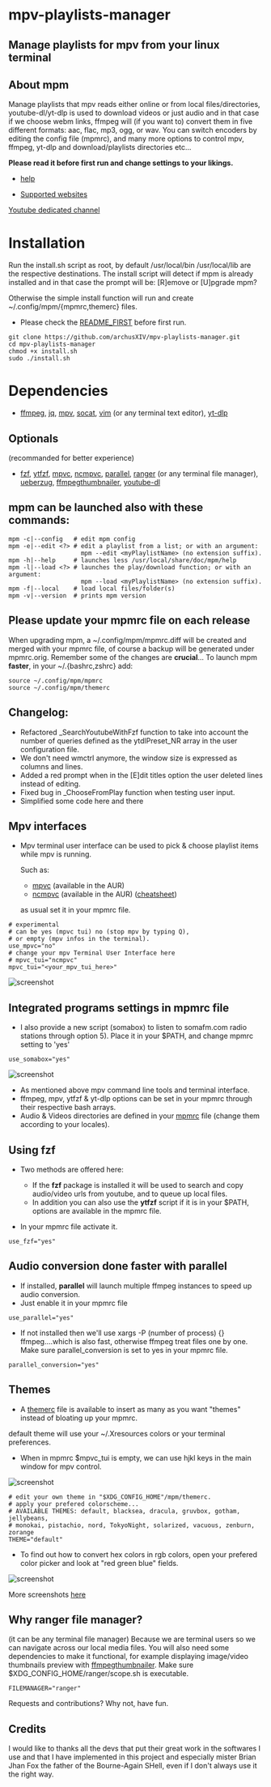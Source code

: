 # mpv-playlists-manager
## Manage playlists for mpv from your linux terminal

## About mpm
Manage playlists that mpv reads either online or from local files/directories, 
youtube-dl/yt-dlp is used to download videos or just audio and in that case if
we choose webm links, ffmpeg will (if you want to) convert them in five different formats:
aac, flac, mp3, ogg, or wav. You can switch encoders by editing the config file (mpmrc),
and many more options to control mpv, ffmpeg, yt-dlp and download/playlists directories etc...

**Please read it before first run and change settings to your likings.**

- [help](https://github.com/archusXIV/mpv-playlists-manager/blob/main/doc/help)

- [Supported websites](https://github.com/ytdl-org/youtube-dl/blob/master/docs/supportedsites.md)


[Youtube dedicated channel](https://www.youtube.com/@mpv-playlists-manager-mv8sh/featured)

# Installation
Run the install.sh script as root, by default /usr/local/bin /usr/local/lib are the
respective destinations.
The install script will detect if mpm is already installed and in that case the prompt will be: [R]emove or [U]pgrade mpm? 

Otherwise the simple install function will run and create ~/.config/mpm/{mpmrc,themerc} files.
- Please check the [README_FIRST](https://github.com/archusXIV/mpv-playlists-manager/blob/main/README_FIRST) before first run.
```
git clone https://github.com/archusXIV/mpv-playlists-manager.git
cd mpv-playlists-manager
chmod +x install.sh
sudo ./install.sh
```
# Dependencies
- [ffmpeg](https://ffmpeg.org/), [jq](https://stedolan.github.io/jq/), [mpv](https://mpv.io/), [socat](http://www.dest-unreach.org/socat/), [vim](https://www.vim.org/) (or any terminal text editor), [yt-dlp](https://github.com/yt-dlp/yt-dlp)

## Optionals
(recommanded for better experience)
- [fzf](https://github.com/junegunn/fzf), [ytfzf](https://github.com/pystardust/ytfzf), [mpvc](https://github.com/lwilletts/mpvc), [ncmpvc](https://gitlab.com/mpv-ipc/ncmpvc), [parallel](https://www.gnu.org/software/parallel/), [ranger](https://github.com/ranger/ranger) (or any terminal file manager), [ueberzug](https://github.com/ueber-devel/ueberzug), [ffmpegthumbnailer](https://github.com/dirkvdb/ffmpegthumbnailer), [youtube-dl](https://github.com/ytdl-org/youtube-dl)

## mpm can be launched also with these commands:

```
mpm -c|--config   # edit mpm config
mpm -e|--edit <?> # edit a playlist from a list; or with an argument:
                    mpm --edit <myPlaylistName> (no extension suffix).
mpm -h|--help     # launches less /usr/local/share/doc/mpm/help
mpm -l|--load <?> # launches the play/download function; or with an argument:
                    mpm --load <myPlaylistName> (no extension suffix).
mpm -f|--local    # load local files/folder(s)
mpm -v|--version  # prints mpm version
```

## Please update your mpmrc file on each release
When upgrading mpm, a ~/.config/mpm/mpmrc.diff will be created and merged with your mpmrc file, of course a backup will be generated under mpmrc.orig. Remember some of the changes are **crucial**...
To launch mpm **faster**, in your ~/.{bashrc,zshrc} add:
```
source ~/.config/mpm/mpmrc
source ~/.config/mpm/themerc
```

## Changelog:
- Refactored _SearchYoutubeWithFzf function to take into account the number of queries defined as the ytdlPreset_NR array in the user configuration file.
- We don't need wmctrl anymore, the window size is expressed as columns and lines.
- Added a red prompt when in the [E]dit titles option the user deleted lines instead of editing.
- Fixed bug in _ChooseFromPlay function when testing user input.
- Simplified some code here and there

## Mpv interfaces
- Mpv terminal user interface can be used to pick & choose playlist items while mpv is running.

  Such as:
  - [mpvc](https://github.com/lwilletts/mpvc)   (available in the AUR)
  - [ncmpvc](https://gitlab.com/mpv-ipc/ncmpvc) (available in the AUR) ([cheatsheet](https://github.com/archusXIV/mpv-playlists-manager/blob/main/doc/ncmpvc_cheatsheet))

  as usual set it in your mpmrc file.
```
# experimental
# can be yes (mpvc tui) no (stop mpv by typing Q),
# or empty (mpv infos in the terminal).
use_mpvc="no"
# change your mpv Terminal User Interface here
# mpvc_tui="ncmpvc"
mpvc_tui="<your_mpv_tui_here>"
```

![screenshot](https://github.com/archusXIV/mpv-playlists-manager/blob/main/mpm_screenshots/ncmpvc_integration.png)

## Integrated programs settings in mpmrc file
- I also provide a new script (somabox) to listen to somafm.com radio stations through option 5). Place it in your $PATH,
and change mpmrc setting to 'yes'
```
use_somabox="yes"
```

![screenshot](https://github.com/archusXIV/mpv-playlists-manager/blob/main/mpm_screenshots/somabox_v0.6.png)
- As mentioned above mpv command line tools and terminal interface.
- ffmpeg, mpv, ytfzf & yt-dlp options can be set in your mpmrc through their respective bash arrays.
- Audio & Videos directories are defined in your [mpmrc](https://github.com/archusXIV/mpv-playlists-manager/blob/main/doc/mpmrc#L63) file (change them according to your locales).

## Using fzf
- Two methods are offered here:
  - If the **fzf** package is installed it will be used to search and copy audio/video urls from youtube,
  and to queue up local files.
  - In addition you can also use the **ytfzf** script
  if it is in your $PATH, options are available in the mpmrc file.

- In your mpmrc file activate it.

```
use_fzf="yes"
```

## Audio conversion done faster with parallel
- If installed, **parallel** will launch multiple ffmpeg instances to speed up audio conversion.
- Just enable it in your mpmrc file

```
use_parallel="yes"
```
- If not installed then we'll use xargs -P (number of process) {} ffmpeg....which is also fast, otherwise ffmpeg treat files one by one. Make sure parallel_conversion is set to yes in your mpmrc file.
```
parallel_conversion="yes"
```

## Themes
- A [themerc](https://github.com/archusXIV/mpv-playlists-manager/blob/main/doc/themerc) file is available to insert as many as you want "themes" instead of bloating up your mpmrc.

default theme will use your ~/.Xresources colors or your terminal preferences.

- When in mpmrc $mpvc_tui is empty, we can use hjkl keys in the main window for mpv control.

![screenshot](https://github.com/archusXIV/mpv-playlists-manager/blob/main/mpm_screenshots/mpm_v2.2-4.png)


```
# edit your own theme in "$XDG_CONFIG_HOME"/mpm/themerc.
# apply your prefered colorscheme...
# AVAILABLE THEMES: default, blacksea, dracula, gruvbox, gotham, jellybeans,
# monokai, pistachio, nord, TokyoNight, solarized, vacuous, zenburn, zorange
THEME="default"
```

- To find out how to convert hex colors in rgb colors, open your prefered color picker
and look at "red green blue" fields.

![screenshot](https://github.com/archusXIV/mpv-playlists-manager/blob/main/mpm_screenshots/color_picker.png)

More screenshots [here](https://github.com/archusXIV/mpv-playlists-manager/tree/main/mpm_screenshots)

## Why ranger file manager?
(it can be any terminal file manager)
Because we are terminal users so we can navigate across our local media files.
You will also need some dependencies to make it functional, for example displaying image/video thumbnails preview
with [ffmpegthumbnailer](https://github.com/dirkvdb/ffmpegthumbnailer). Make sure $XDG_CONFIG_HOME/ranger/scope.sh is executable.
```
FILEMANAGER="ranger"
```

Requests and contributions? Why not, have fun.

## Credits
I would like to thanks all the devs that put their great work in the softwares I use and that I have implemented in this project and especially mister Brian Jhan Fox the father of the Bourne-Again SHell, even if I don't always use it the right way.